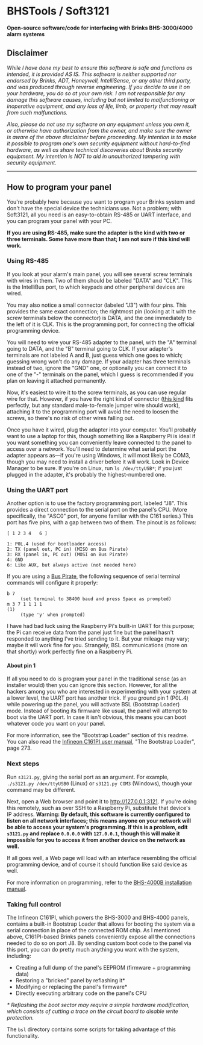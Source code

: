 # BHSTools / Soft3121

**Open-source software/code for interfacing with Brinks BHS-3000/4000 alarm systems**

## Disclaimer

*While I have done my best to ensure this software is safe and functions as intended, it is provided AS IS. This software is neither supported nor endorsed by Brinks, ADT, Honeywell, IntelliSense, or any other third party, and was produced through reverse engineering. If you decide to use it on your hardware, you do so at your own risk. I am not responsible for any damage this software causes, including but not limited to malfunctioning or inoperative equipment, and any loss of life, limb, or property that may result from such malfunctions.*

*Also, please do not use my software on any equipment unless you own it, or otherwise have authorization from the owner, and make sure the owner is aware of the above disclaimer before proceeding. My intention is to make it possible to program one's own security equipment without hard-to-find hardware, as well as share technical discoveries about Brinks security equipment. My intention is NOT to aid in unauthorized tampering with security equipment.*

----

## How to program your panel

You're probably here because you want to program your Brinks system and don't have the special device the technicians use. Not a problem; with Soft3121, all you need is an easy-to-obtain RS-485 or UART interface, and you can program your panel with your PC.

**If you are using RS-485, make sure the adapter is the kind with two or three terminals. Some have more than that; I am not sure if this kind will work.**

### Using RS-485

If you look at your alarm's main panel, you will see several screw terminals with wires in them. Two of them should be labeled "DATA" and "CLK". This is the IntelliBus port, to which keypads and other peripheral devices are wired.

You may also notice a small connector (labeled "J3") with four pins. This provides the same exact connection; the rightmost pin (looking at it with the screw terminals below the connector) is DATA, and the one immediately to the left of it is CLK. This is the programming port, for connecting the official programming device.

You will need to wire your RS-485 adapter to the panel, with the "A" terminal going to DATA, and the "B" terminal going to CLK. If your adapter's terminals are not labeled A and B, just guess which one goes to which; guessing wrong won't do any damage. If your adapter has three terminals instead of two, ignore the "GND" one, or optionally you can connect it to one of the "-" terminals on the panel, which I guess is recommended if you plan on leaving it attached permanently.

Now, it's easiest to wire it to the screw terminals, as you can use regular wire for that. However, if you have the right kind of connector ([this kind](https://www.allelectronics.com/item/con-244/4-pin-connector-w/header-0.10/1.html) fits perfectly, but any standard male-to-female jumper wire should work), attaching it to the programming port will avoid the need to loosen the screws, so there's no risk of other wires falling out.

Once you have it wired, plug the adapter into your computer. You'll probably want to use a laptop for this, though something like a Raspberry Pi is ideal if you want something you can conveniently leave connected to the panel to access over a network. You'll need to determine what serial port the adapter appears as—if you're using Windows, it will most likely be COM3, though you may need to install a driver before it will work. Look in Device Manager to be sure. If you're on Linux, run `ls /dev/ttyUSB*`; if you just plugged in the adapter, it's probably the highest-numbered one.

### Using the UART port

Another option is to use the factory programming port, labeled "J8". This provides a direct connection to the serial port on the panel's CPU. (More specifically, the "ASC0" port, for anyone familiar with the C161 series.) This port has five pins, with a gap between two of them. The pinout is as follows:

    [ 1 2 3 4   6 ]

	1: P0L.4 (used for bootloader access)
	2: TX (panel out, PC in) (MISO on Bus Pirate)
	3: RX (panel in, PC out) (MOSI on Bus Pirate)
	4: GND
	6: Like AUX, but always active (not needed here)

If you are using a [Bus Pirate](http://dangerousprototypes.com/docs/Bus_Pirate), the following sequence of serial terminal commands will configure it properly:

	b 7
	     (set terminal to 38400 baud and press Space as prompted)
    m 3 7 1 1 1 1
	(1)
	     (type 'y' when prompted)

I have had bad luck using the Raspberry Pi's built-in UART for this purpose; the Pi can receive data from the panel just fine but the panel hasn't responded to anything I've tried sending to it. But your mileage may vary; maybe it will work fine for you. Strangely, BSL communications (more on that shortly) work perfectly fine on a Raspberry Pi.

#### About pin 1

If all you need to do is program your panel in the traditional sense (as an installer would) then you can ignore this section. However, for all the hackers among you who are interested in experimenting with your system at a lower level, the UART port has another trick. If you ground pin 1 (P0L.4) while powering up the panel, you will activate BSL (Bootstrap Loader) mode. Instead of booting its firmware like usual, the panel will attempt to boot via the UART port. In case it isn't obvious, this means you can boot whatever code you want on your panel.

For more information, see the "Bootstrap Loader" section of this readme. You can also read the [Infineon C161PI user manual](http://www.keil.com/dd/docs/datashts/infineon/c161pi_um.pdf), "The Bootstrap Loader", page 273.

### Next steps

Run `s3121.py`, giving the serial port as an argument. For example, `./s3121.py /dev/ttyUSB0` (Linux) or `s3121.py COM3` (Windows), though your command may be different.

Next, open a Web browser and point it to http://127.0.0.1:3121. If you're doing this remotely, such as over SSH to a Raspberry Pi, substitute that device's IP address. **Warning: By default, this software is currently configured to listen on all network interfaces; this means anyone on your network will be able to access your system's programming. If this is a problem, edit `s3121.py` and replace `0.0.0.0` with `127.0.0.1`, though this will make it impossible for you to access it from another device on the network as well.**

If all goes well, a Web page will load with an interface resembling the official programming device, and of course it should function like said device as well.

For more information on programming, refer to the [BHS-4000B installation manual](http://alpha.adt.com/content/dam/sop/sop/Product%20Knowledge/PanelPDFs/Install_Programming_Manual_4000B.pdf).

### Taking full control

The Infineon C161PI, which powers the BHS-3000 and BHS-4000 panels, contains a built-in Bootstrap Loader that allows for booting the system via a serial connection in place of the connected ROM chip. As I mentioned above, C161PI-based Brinks panels conveniently expose all the connections needed to do so on port J8. By sending custom boot code to the panel via this port, you can do pretty much anything you want with the system, including:

* Creating a full dump of the panel's EEPROM (firmware + programming data)
* Restoring a "bricked" panel by reflashing it*
* Modifying or replacing the panel's firmware*
* Directly executing arbitrary code on the panel's CPU

*\* Reflashing the boot sector may require a simple hardware modification, which consists of cutting a trace on the circuit board to disable write protection.*

The `bsl` directory contains some scripts for taking advantage of this functionality.
